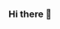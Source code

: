 ### Hi there 👋

<!--
![Gabriel Zangerme](https://scontent.fcpq14-1.fna.fbcdn.net/v/t1.6435-9/76695237_3032787916734566_2893588624878600192_n.jpg?_nc_cat=109&ccb=1-3&_nc_sid=973b4a&_nc_ohc=-ttKgNup5BAAX_1unpU&_nc_ht=scontent.fcpq14-1.fna&oh=ac2d3476bfc6df854ab941a663d28f66&oe=60CBE0E0)

-->
